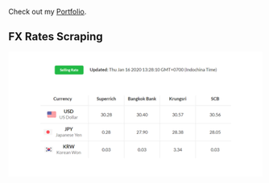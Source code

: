 Check out my [Portfolio](https://winjitn.github.io/portfolio).

## FX Rates Scraping

![](img/fx.png)
